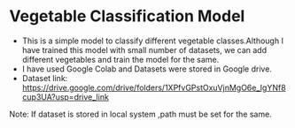 # Vegetable Classification Model
- This is a simple model to classify different vegetable classes.Although I have trained this model with small number of datasets, we can add different vegetables and train the model for the same. 
- I have used Google Colab and Datasets were stored in Google drive.
- Dataset link: https://drive.google.com/drive/folders/1XPfvGPstOxuVjnMgO6e_IgYNf8cup3UA?usp=drive_link
   
Note: If dataset is stored in local system ,path must be set for the same.
